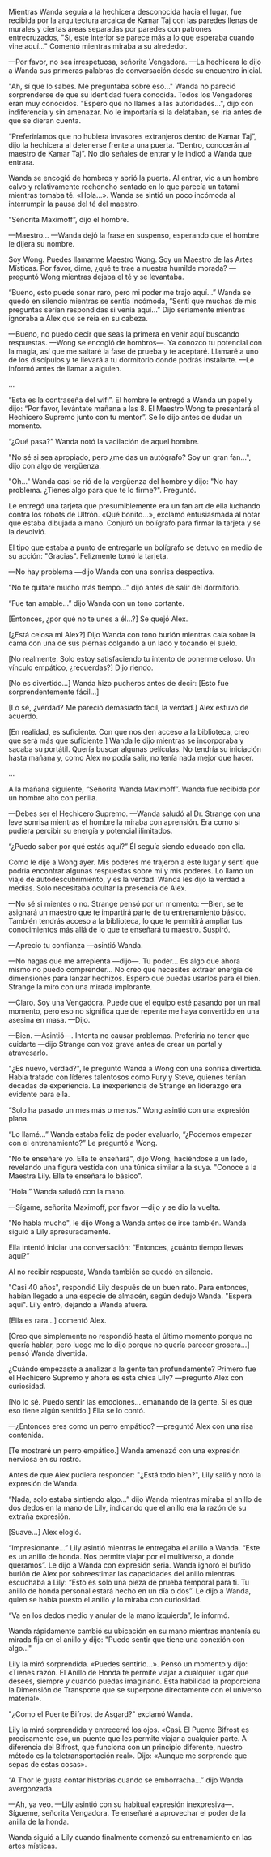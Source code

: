 
Mientras Wanda seguía a la hechicera desconocida hacia el lugar, fue recibida por la arquitectura arcaica de Kamar Taj con las paredes llenas de murales y ciertas áreas separadas por paredes con patrones entrecruzados, "Sí, este interior se parece más a lo que esperaba cuando vine aquí..." Comentó mientras miraba a su alrededor.

—Por favor, no sea irrespetuosa, señorita Vengadora. —La hechicera le dijo a Wanda sus primeras palabras de conversación desde su encuentro inicial.

"Ah, sí que lo sabes. Me preguntaba sobre eso..." Wanda no pareció sorprenderse de que su identidad fuera conocida. Todos los Vengadores eran muy conocidos. "Espero que no llames a las autoridades...", dijo con indiferencia y sin amenazar. No le importaría si la delataban, se iría antes de que se dieran cuenta.

“Preferiríamos que no hubiera invasores extranjeros dentro de Kamar Taj”, dijo la hechicera al detenerse frente a una puerta. “Dentro, conocerán al maestro de Kamar Taj”. No dio señales de entrar y le indicó a Wanda que entrara.

Wanda se encogió de hombros y abrió la puerta. Al entrar, vio a un hombre calvo y relativamente rechoncho sentado en lo que parecía un tatami mientras tomaba té. «Hola...». Wanda se sintió un poco incómoda al interrumpir la pausa del té del maestro.

“Señorita Maximoff”, dijo el hombre.

—Maestro… —Wanda dejó la frase en suspenso, esperando que el hombre le dijera su nombre.

Soy Wong. Puedes llamarme Maestro Wong. Soy un Maestro de las Artes Místicas. Por favor, dime, ¿qué te trae a nuestra humilde morada? —preguntó Wong mientras dejaba el té y se levantaba.

“Bueno, esto puede sonar raro, pero mi poder me trajo aquí…” Wanda se quedó en silencio mientras se sentía incómoda, “Sentí que muchas de mis preguntas serían respondidas si venía aquí…” Dijo seriamente mientras ignoraba a Alex que se reía en su cabeza.

—Bueno, no puedo decir que seas la primera en venir aquí buscando respuestas. —Wong se encogió de hombros—. Ya conozco tu potencial con la magia, así que me saltaré la fase de prueba y te aceptaré. Llamaré a uno de los discípulos y te llevará a tu dormitorio donde podrás instalarte. —Le informó antes de llamar a alguien.

…

“Esta es la contraseña del wifi”. El hombre le entregó a Wanda un papel y dijo: “Por favor, levántate mañana a las 8. El Maestro Wong te presentará al Hechicero Supremo junto con tu mentor”. Se lo dijo antes de dudar un momento.

“¿Qué pasa?” Wanda notó la vacilación de aquel hombre.

"No sé si sea apropiado, pero ¿me das un autógrafo? Soy un gran fan...", dijo con algo de vergüenza.

"Oh..." Wanda casi se rió de la vergüenza del hombre y dijo: "No hay problema. ¿Tienes algo para que te lo firme?". Preguntó.

Le entregó una tarjeta que presumiblemente era un fan art de ella luchando contra los robots de Ultrón. «Qué bonito...», exclamó entusiasmada al notar que estaba dibujada a mano. Conjuró un bolígrafo para firmar la tarjeta y se la devolvió.

El tipo que estaba a punto de entregarle un bolígrafo se detuvo en medio de su acción: "Gracias". Felizmente tomó la tarjeta.

—No hay problema —dijo Wanda con una sonrisa despectiva.

“No te quitaré mucho más tiempo…” dijo antes de salir del dormitorio.

“Fue tan amable…” dijo Wanda con un tono cortante.

[Entonces, ¿por qué no te unes a él…?] Se quejó Alex.

[¿Está celosa mi Alex?] Dijo Wanda con tono burlón mientras caía sobre la cama con una de sus piernas colgando a un lado y tocando el suelo.

[No realmente. Solo estoy satisfaciendo tu intento de ponerme celoso. Un vínculo empático, ¿recuerdas?] Dijo riendo.

[No es divertido…] Wanda hizo pucheros antes de decir: [Esto fue sorprendentemente fácil…]

[Lo sé, ¿verdad? Me pareció demasiado fácil, la verdad.] Alex estuvo de acuerdo.

[En realidad, es suficiente. Con que nos den acceso a la biblioteca, creo que será más que suficiente.] Wanda le dijo mientras se incorporaba y sacaba su portátil. Quería buscar algunas películas. No tendría su iniciación hasta mañana y, como Alex no podía salir, no tenía nada mejor que hacer.

…

A la mañana siguiente, “Señorita Wanda Maximoff”. Wanda fue recibida por un hombre alto con perilla.

—Debes ser el Hechicero Supremo. —Wanda saludó al Dr. Strange con una leve sonrisa mientras el hombre la miraba con aprensión. Era como si pudiera percibir su energía y potencial ilimitados.

“¿Puedo saber por qué estás aquí?” Él seguía siendo educado con ella.

Como le dije a Wong ayer. Mis poderes me trajeron a este lugar y sentí que podría encontrar algunas respuestas sobre mí y mis poderes. Lo llamo un viaje de autodescubrimiento, y es la verdad. Wanda les dijo la verdad a medias. Solo necesitaba ocultar la presencia de Alex.

—No sé si mientes o no. Strange pensó por un momento: —Bien, se te asignará un maestro que te impartirá parte de tu entrenamiento básico. También tendrás acceso a la biblioteca, lo que te permitirá ampliar tus conocimientos más allá de lo que te enseñará tu maestro. Suspiró.

—Aprecio tu confianza —asintió Wanda.

—No hagas que me arrepienta —dijo—. Tu poder... Es algo que ahora mismo no puedo comprender... No creo que necesites extraer energía de dimensiones para lanzar hechizos. Espero que puedas usarlos para el bien. Strange la miró con una mirada implorante.

—Claro. Soy una Vengadora. Puede que el equipo esté pasando por un mal momento, pero eso no significa que de repente me haya convertido en una asesina en masa. —Dijo.

—Bien. —Asintió—. Intenta no causar problemas. Preferiría no tener que cuidarte —dijo Strange con voz grave antes de crear un portal y atravesarlo.

"¿Es nuevo, verdad?", le preguntó Wanda a Wong con una sonrisa divertida. Había tratado con líderes talentosos como Fury y Steve, quienes tenían décadas de experiencia. La inexperiencia de Strange en liderazgo era evidente para ella.

“Solo ha pasado un mes más o menos.” Wong asintió con una expresión plana.

“Lo llamé…” Wanda estaba feliz de poder evaluarlo, “¿Podemos empezar con el entrenamiento?” Le preguntó a Wong.

"No te enseñaré yo. Ella te enseñará", dijo Wong, haciéndose a un lado, revelando una figura vestida con una túnica similar a la suya. "Conoce a la Maestra Lily. Ella te enseñará lo básico".

“Hola.” Wanda saludó con la mano.

—Sígame, señorita Maximoff, por favor —dijo y se dio la vuelta.

"No habla mucho", le dijo Wong a Wanda antes de irse también. Wanda siguió a Lily apresuradamente.

Ella intentó iniciar una conversación: “Entonces, ¿cuánto tiempo llevas aquí?”

Al no recibir respuesta, Wanda también se quedó en silencio.

"Casi 40 años", respondió Lily después de un buen rato. Para entonces, habían llegado a una especie de almacén, según dedujo Wanda. "Espera aquí". Lily entró, dejando a Wanda afuera.

[Ella es rara…] comentó Alex.

[Creo que simplemente no respondió hasta el último momento porque no quería hablar, pero luego me lo dijo porque no quería parecer grosera…] pensó Wanda divertida.

¿Cuándo empezaste a analizar a la gente tan profundamente? Primero fue el Hechicero Supremo y ahora es esta chica Lily? —preguntó Alex con curiosidad.

[No lo sé. Puedo sentir las emociones... emanando de la gente. Si es que eso tiene algún sentido.] Ella se lo contó.

—¿Entonces eres como un perro empático? —preguntó Alex con una risa contenida.

[Te mostraré un perro empático.] Wanda amenazó con una expresión nerviosa en su rostro.

Antes de que Alex pudiera responder: "¿Está todo bien?", Lily salió y notó la expresión de Wanda.

“Nada, solo estaba sintiendo algo…” dijo Wanda mientras miraba el anillo de dos dedos en la mano de Lily, indicando que el anillo era la razón de su extraña expresión.

[Suave…] Alex elogió.

“Impresionante…” Lily asintió mientras le entregaba el anillo a Wanda. “Este es un anillo de honda. Nos permite viajar por el multiverso, a donde queramos”. Le dijo a Wanda con expresión seria. Wanda ignoró el bufido burlón de Alex por sobreestimar las capacidades del anillo mientras escuchaba a Lily: “Esto es solo una pieza de prueba temporal para ti. Tu anillo de honda personal estará hecho en un día o dos”. Le dijo a Wanda, quien se había puesto el anillo y lo miraba con curiosidad.

“Va en los dedos medio y anular de la mano izquierda”, le informó.

Wanda rápidamente cambió su ubicación en su mano mientras mantenía su mirada fija en el anillo y dijo: "Puedo sentir que tiene una conexión con algo..."

Lily la miró sorprendida. «Puedes sentirlo...». Pensó un momento y dijo: «Tienes razón. El Anillo de Honda te permite viajar a cualquier lugar que desees, siempre y cuando puedas imaginarlo. Esta habilidad la proporciona la Dimensión de Transporte que se superpone directamente con el universo material».

"¿Como el Puente Bifrost de Asgard?" exclamó Wanda.

Lily la miró sorprendida y entrecerró los ojos. «Casi. El Puente Bifrost es precisamente eso, un puente que les permite viajar a cualquier parte. A diferencia del Bifrost, que funciona con un principio diferente, nuestro método es la teletransportación real». Dijo: «Aunque me sorprende que sepas de estas cosas».

“A Thor le gusta contar historias cuando se emborracha…” dijo Wanda avergonzada.

—Ah, ya veo. —Lily asintió con su habitual expresión inexpresiva—. Sígueme, señorita Vengadora. Te enseñaré a aprovechar el poder de la anilla de la honda.

Wanda siguió a Lily cuando finalmente comenzó su entrenamiento en las artes místicas.
